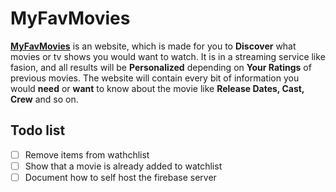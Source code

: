 # MyFavMovies
[**MyFavMovies**](https://puckyeu.github.io/MyFavMovies/) is an website, which is made for you to **Discover** what movies or tv shows you would want to watch. It is in a streaming service like fasion, and all results will be **Personalized** depending on **Your Ratings** of previous movies. The website will contain every bit of information you would **need** or **want** to know about the movie like **Release Dates, Cast, Crew** and so on.

## Todo list
- [ ] Remove items from wathchlist
- [ ] Show that a movie is already added to watchlist
- [ ] Document how to self host the firebase server
